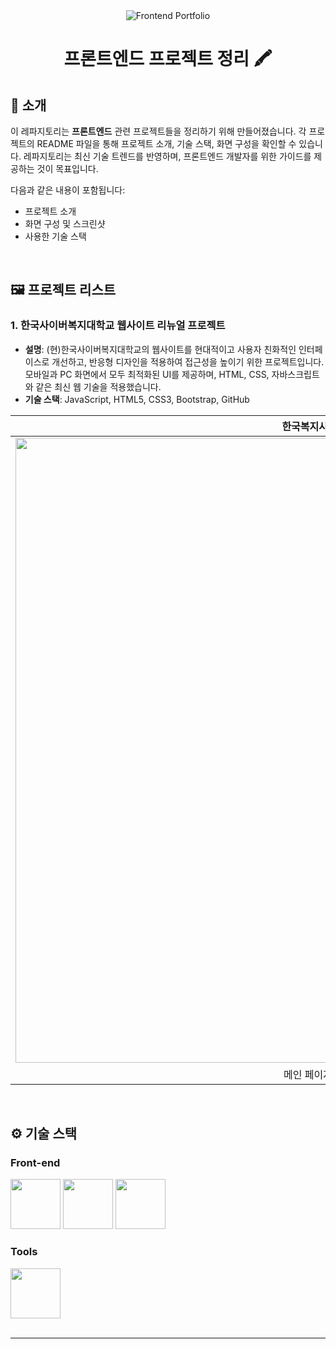 <div align="center">

<!-- logo -->
<img src="https://capsule-render.vercel.app/api?type=waving&color=3f72af&height=180&text=Frontend%20Portfolio&animation=fadeIn&fontColor=ffffff&fontSize=60" alt="Frontend Portfolio">

# 프론트엔드 프로젝트 정리 🖍️

</div> 

## 📝 소개
이 레파지토리는 **프론트엔드** 관련 프로젝트들을 정리하기 위해 만들어졌습니다. 각 프로젝트의 README 파일을 통해 프로젝트 소개, 기술 스택, 화면 구성을 확인할 수 있습니다. 레파지토리는 최신 기술 트렌드를 반영하며, 프론트엔드 개발자를 위한 가이드를 제공하는 것이 목표입니다.

다음과 같은 내용이 포함됩니다:
- 프로젝트 소개
- 화면 구성 및 스크린샷
- 사용한 기술 스택

<br />

## 🖼️ 프로젝트 리스트

### 1. **한국사이버복지대학교 웹사이트 리뉴얼 프로젝트**
- **설명**: (현)한국사이버복지대학교의 웹사이트를 현대적이고 사용자 친화적인 인터페이스로 개선하고, 반응형 디자인을 적용하여 접근성을 높이기 위한 프로젝트입니다. 모바일과 PC 화면에서 모두 최적화된 UI를 제공하며, HTML, CSS, 자바스크립트와 같은 최신 웹 기술을 적용했습니다.
- **기술 스택**: JavaScript, HTML5, CSS3, Bootstrap, GitHub

|한국복지사이버대학교|
|:---:|
|<img src="https://github.com/user-attachments/assets/a30a32c9-5734-40f7-bc6c-1bb164599931" width="1000"/>|
|메인 페이지 PC 화면.|

<br />

## ⚙ 기술 스택

### Front-end
<div>
  <img src="https://github.com/yewon-Noh/readme-template/blob/main/skills/JavaScript.png?raw=true" width="80">
  <img src="https://github.com/yewon-Noh/readme-template/blob/main/skills/HTMLCSS.png?raw=true" width="80">
  <img src="https://github.com/yewon-Noh/readme-template/blob/main/skills/Bootstrap.png?raw=true" width="80">
</div>

### Tools
<div>
  <img src="https://github.com/yewon-Noh/readme-template/blob/main/skills/Github.png?raw=true" width="80">
</div>

<br />

---
